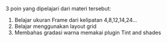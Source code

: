 
 3 poin yang dipelajari dari materi tersebut:
 1) Belajar ukuran Frame dari kelipatan 4,8,12,14,24...
 2) Belajar menggunakan layout grid
 3) Membahas gradasi warna memakai plugin Tint and shades

